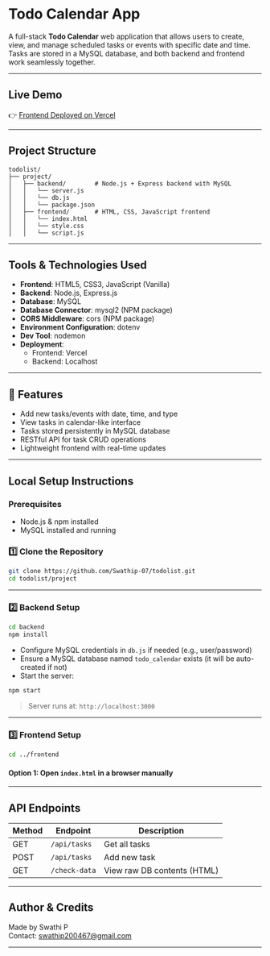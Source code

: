 #  Todo Calendar App

A full-stack **Todo Calendar** web application that allows users to create, view, and manage scheduled tasks or events with specific date and time. 
Tasks are stored in a MySQL database, and both backend and frontend work seamlessly together.

---

##  Live Demo

👉 [Frontend Deployed on Vercel](https://todolist-amber-alpha.vercel.app/)

---

##  Project Structure

```
todolist/
├── project/
│   ├── backend/        # Node.js + Express backend with MySQL
│   │   └── server.js
│   │   └── db.js
│   │   └── package.json
│   ├── frontend/       # HTML, CSS, JavaScript frontend
│   │   └── index.html
│   │   └── style.css
│   │   └── script.js
```

---

##  Tools & Technologies Used

- **Frontend**: HTML5, CSS3, JavaScript (Vanilla)
- **Backend**: Node.js, Express.js
- **Database**: MySQL
- **Database Connector**: mysql2 (NPM package)
- **CORS Middleware**: cors (NPM package)
- **Environment Configuration**: dotenv
- **Dev Tool**: nodemon
- **Deployment**: 
  - Frontend: Vercel
  - Backend: Localhost 

---

## 🚀 Features

- Add new tasks/events with date, time, and type
- View tasks in calendar-like interface
- Tasks stored persistently in MySQL database
- RESTful API for task CRUD operations
- Lightweight frontend with real-time updates

---

##  Local Setup Instructions

###  Prerequisites

- Node.js & npm installed
- MySQL installed and running

### 1️⃣ Clone the Repository

```bash
git clone https://github.com/Swathip-07/todolist.git
cd todolist/project
```

---

### 2️⃣ Backend Setup

```bash
cd backend
npm install
```

- Configure MySQL credentials in `db.js` if needed (e.g., user/password)
- Ensure a MySQL database named `todo_calendar` exists (it will be auto-created if not)
- Start the server:

```bash
npm start
```

> Server runs at: `http://localhost:3000`

---

### 3️⃣ Frontend Setup

```bash
cd ../frontend
```

#### Option 1: Open `index.html` in a browser manually  

---

##  API Endpoints

| Method | Endpoint                      | Description                 |
|--------|-------------------------------|-----------------------------|
| GET    | `/api/tasks`                  | Get all tasks               |
| POST   | `/api/tasks`                  | Add new task                |
| GET    | `/check-data`                 | View raw DB contents (HTML) |
      

---


##  Author & Credits

Made by Swathi P  
Contact: swathip200467@gmail.com

---



